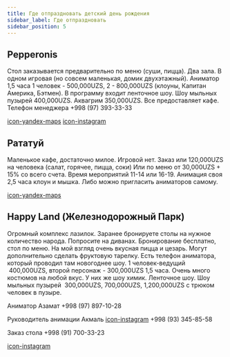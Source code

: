 ```yaml
---
title: Где отпраздновать детский день рождения
sidebar_label: Где отпраздновать
sidebar_position: 5
---
```


## Pepperonis

Стол заказывается предварительно по меню (суши, пицца). Два зала. В одном
игровая (но совсем маленькая, домик двухэтажный). Аниматор 1,5 часа 1 человек -
500,000UZS, 2 - 800,000UZS (клоуны, Капитан Америка, Бэтмен). В программу входит
ленточное шоу. Шоу мыльных пузырей 400,000UZS. Аквагрим 350,000UZS. Все
предоставляет кафе. Телефон менеджера +998 (97) 393-33-33

[icon-yandex-maps](https://yandex.uz/maps/org/pepperonis/71750904111/)
[icon-instagram](https://www.instagram.com/pepperonis_uz/)

## Рататуй

Маленькое кафе, достаточно милое. Игровой нет. Заказ или 120,000UZS на человека
(салат, горячее, пицца, соки) Или по меню от 30,000UZS + 15% со всего счета.
Время мероприятий 11-14 или 16-19. Анимация своя 2,5 часа клоун и мышка. Либо
можно пригласить аниматоров самому.

[icon-yandex-maps](https://yandex.uz/maps/org/43492571233)

## Happy Land (Железнодорожный Парк)

Огромный комплекс лазилок. Заранее бронируете столы на нужное количество народа.
Попросите на диванах. Бронирование бесплатно, стол по меню. На мой взгляд очень
вкусная пицца и цезарь. Могут дополнительно сделать фруктовую тарелку. Есть
телефон аниматора, который проводил там новогоднее шоу. 1 человек-ведущий
&nbsp;400,000UZS, второй персонаж - 300,000UZS 1,5 часа. Очень много костюмов на
любой вкус. У них же шоу химик. Ленточное шоу. Шоу мыльных пузырей
&nbsp;300,000UZS, 700,000UZS, 1,200,000UZS с трюком человек в пузыре.

Аниматор Азамат +998 (97) 897-10-28

Руководитель анимации Акмаль
[icon-instagram](https://www.instagram.com/akmal_showman/) +998 (93) 345-85-58

Заказ стола +998 (91) 700-33-23

[icon-instagram](https://www.instagram.com/happyland_samarkand)
